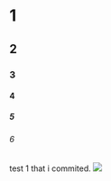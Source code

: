 # 1
## 2
### 3 
#### 4
##### 5
###### 6
test 1 that i commited.
![](https://octodex.github.com/images/yaktocat.png)
